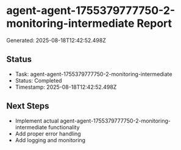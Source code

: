 # agent-agent-1755379777750-2-monitoring-intermediate Report

Generated: 2025-08-18T12:42:52.498Z

## Status
- Task: agent-agent-1755379777750-2-monitoring-intermediate
- Status: Completed
- Timestamp: 2025-08-18T12:42:52.498Z

## Next Steps
- Implement actual agent-agent-1755379777750-2-monitoring-intermediate functionality
- Add proper error handling
- Add logging and monitoring
